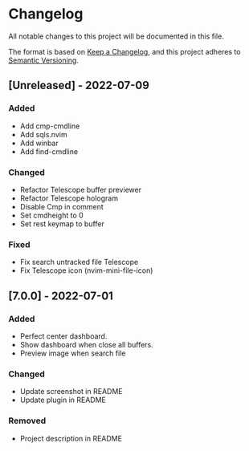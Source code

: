 # Changelog

All notable changes to this project will be documented in this file.

The format is based on [Keep a Changelog](https://keepachangelog.com/en/1.0.0/),
and this project adheres to [Semantic Versioning](https://semver.org/spec/v2.0.0.html).

## [Unreleased] - 2022-07-09

### Added

- Add cmp-cmdline
- Add sqls.nvim
- Add winbar
- Add find-cmdline

### Changed

- Refactor Telescope buffer previewer
- Refactor Telescope hologram
- Disable Cmp in comment
- Set cmdheight to 0
- Set rest keymap to buffer

### Fixed

- Fix search untracked file Telescope
- Fix Telescope icon (nvim-mini-file-icon)

## [7.0.0] - 2022-07-01

### Added

- Perfect center dashboard.
- Show dashboard when close all buffers.
- Preview image when search file

### Changed

- Update screenshot in README
- Update plugin in README

### Removed

- Project description in README
